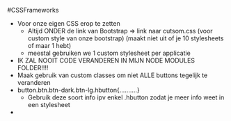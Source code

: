 #CSSFrameworks 
- Voor onze eigen CSS erop te zetten
	- Altijd ONDER de link van Bootstrap => link naar cutsom.css (voor custom style van onze bootstrap) (maakt niet uit of je 10 stylesheets of maar 1 hebt)
	- meestal gebruiken we 1 custom stylesheet per applicatie
- IK ZAL NOOIT CODE VERANDEREN IN MIJN NODE MODULES FOLDER!!!!
- Maak gebruik van custom classes om niet ALLE buttons tegelijk te veranderen
- button.btn.btn-dark.btn-lg.hbutton{..........}
	- Gebruik deze soort info ipv enkel .hbutton zodat je meer info weet in een stylesheet
- 